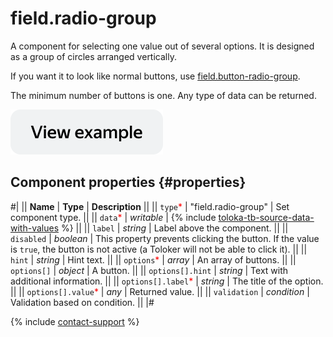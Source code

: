 # field.radio-group

A component for selecting one value out of several options. It is designed as a group of circles arranged vertically.

If you want it to look like normal buttons, use [field.button-radio-group](field.button-radio-group.md).

The minimum number of buttons is one. Any type of data can be returned.

[![View example](../_images/buttons/view-example.svg)](https://ya.cc/t/hXSSefB64NoHqm)

## Component properties {#properties}

#|
|| **Name** | **Type** | **Description** ||
|| `type`<span style="color: red">\*</span> | "field.radio-group" | Set component type. ||
|| `data`<span style="color: red">\*</span> | _writable_ | {% include [toloka-tb-source-data-with-values](../_includes/toloka-tb-source/id-toloka-tb-source/data-with-values.md) %} ||
|| `label` | _string_ | Label above the component. ||
|| `disabled` | _boolean_ | This property prevents clicking the button. If the value is `true`, the button is not active (a Toloker will not be able to click it). ||
|| `hint` | _string_ | Hint text. ||
|| `options`<span style="color: red">\*</span> | _array_ | An array of buttons. ||
|| `options[]` | _object_ | A button. ||
|| `options[].hint` | _string_ | Text with additional information. ||
|| `options[].label`<span style="color: red">\*</span> | _string_ | The title of the option. ||
|| `options[].value`<span style="color: red">\*</span> | _any_ | Returned value. ||
|| `validation` | _condition_ | Validation based on condition. ||
|#

{% include [contact-support](../_includes/contact-support.md) %}
